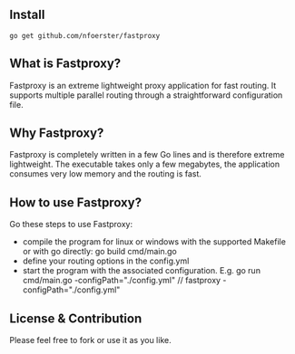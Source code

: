 ## Install

```console
go get github.com/nfoerster/fastproxy
```

## What is Fastproxy?

Fastproxy is an extreme lightweight proxy application for fast routing. 
It supports multiple parallel routing through a straightforward configuration file.

## Why Fastproxy?

Fastproxy is completely written in a few Go lines and is therefore extreme lightweight. 
The executable takes only a few megabytes, the application consumes very low memory and the routing is fast.

## How to use Fastproxy?

Go these steps to use Fastproxy:
* compile the program for linux or windows with the supported Makefile or with go directly: go build cmd/main.go
* define your routing options in the config.yml
* start the program with the associated configuration. E.g. go run cmd/main.go -configPath="./config.yml" // fastproxy -configPath="./config.yml"

## License & Contribution

Please feel free to fork or use it as you like.